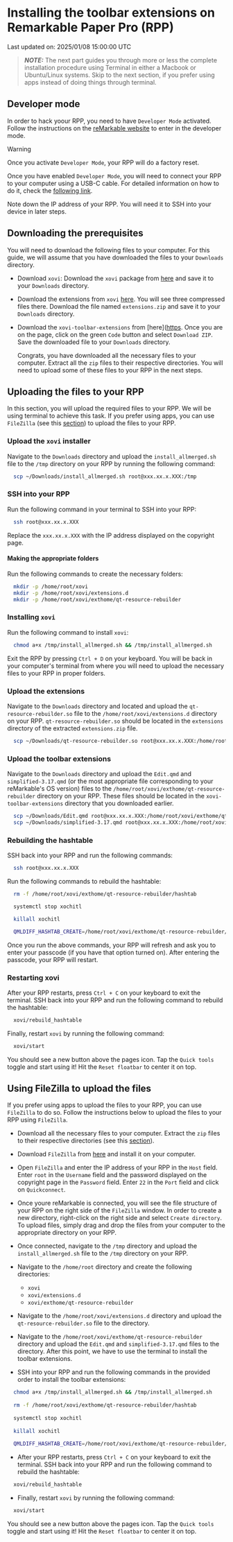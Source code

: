 # Installing the toolbar extensions on Remarkable Paper Pro (RPP)

Last updated on: 2025/01/08 15:00:00 UTC

> **_NOTE:_**  The next part guides you through more or less the complete installation procedure
> using Terminal in either a Macbook or Ubuntu/Linux systems. Skip to the next section, if you
> prefer using apps instead of doing things through terminal.


## Developer mode
In order to hack yoour RPP, you need to have `Developer Mode` activated. Follow the instructions on
the [reMarkable website](https://support.remarkable.com/s/article/Developer-mode) to enter in the
developer mode.

> [!WARNING]  
>  Once you activate `Developer Mode`, your RPP will do a factory reset.

Once you have enabled `Developer Mode`, you will need to connect your RPP to your computer using a
USB-C cable. For detailed information on how to do it, check the [following
link](https://www.simplykyra.com/blog/learn-how-to-access-your-remarkable-paper-pro-through-the-command-line/#steps-for-ssh-capabilities).

Note down the IP address of your RPP. You will need it to SSH into your device in later steps.

## Downloading the prerequisites
You will need to download the following files to your computer. For this guide, we will assume that
you have downloaded the files to your `Downloads` directory.

- Download `xovi`: Download the `xovi` package from
  [here](https://raw.githubusercontent.com/asivery/rmpp-xovi-extensions/refs/heads/master/scripts/install_allmerged.sh)
  and save it to your `Downloads` directory.

- Download the extensions from `xovi`
  [here](https://github.com/asivery/rmpp-xovi-extensions/releases/tag/29122024-v5).
  You will see three compressed files there. Download the file named `extensions.zip` and save it
  to your `Downloads` directory.

- Download the `xovi-toolbar-extensions` from [here]([https](https://github.com/fouzR/xovi-toolbar-extensions).
  Once you are on the page, click on the green `Code` button and select `Download ZIP`. Save the
  downloaded file to your `Downloads` directory.

  Congrats, you have downloaded all the necessary files to your computer. Extract all the `zip`
  files to their respective directories. You will need to upload some of these files to your RPP in
  the next steps.

## Uploading the files to your RPP
In this section, you will upload the required files to your RPP. We will be using terminal to
achieve this task. If you prefer using apps, you can use `FileZilla` (see this
[section](#using-filezilla-to-upload-the-files)) to upload the files to your RPP.


### Upload the `xovi` installer
Navigate to the `Downloads` directory and upload the `install_allmerged.sh` file to the `/tmp`
directory on your RPP by running the following command:
```bash
  scp ~/Downloads/install_allmerged.sh root@xxx.xx.x.XXX:/tmp
```

### SSH into your RPP
Run the following command in your terminal to SSH into your RPP:
```bash
  ssh root@xxx.xx.x.XXX
```
Replace the `xxx.xx.x.XXX` with the IP address displayed on the copyright page.


#### Making the appropriate folders
Run the following commands to create the necessary folders:
```bash
  mkdir -p /home/root/xovi
  mkdir -p /home/root/xovi/extensions.d
  mkdir -p /home/root/xovi/exthome/qt-resource-rebuilder
```

### Installing `xovi`
Run the following command to install `xovi`:
```bash
  chmod a+x /tmp/install_allmerged.sh && /tmp/install_allmerged.sh
```

Exit the RPP by pressing `Ctrl + D` on your keyboard. You will be back in your computer's terminal
from where you will need to upload the necessary files to your RPP in proper folders.

### Upload the extensions
Navigate to the `Downloads` directory and located and upload the `qt-resource-rebuilder.so` file to
the `/home/root/xovi/extensions.d` directory on your RPP. `qt-resource-rebuilder.so` should be
located in the `extensions` directory of the extracted `extensions.zip` file.
```bash
  scp ~/Downloads/qt-resource-rebuilder.so root@xxx.xx.x.XXX:/home/root/xovi/extensions.d
```

### Upload the toolbar extensions
Navigate to the `Downloads` directory and upload the `Edit.qmd` and `simplified-3.17.qmd` (or the
most appropriate file corresponding to your reMarkable's OS version) files to the
`/home/root/xovi/exthome/qt-resource-rebuilder` directory on your RPP. These files should be located
in the `xovi-toolbar-extensions` directory that you downloaded earlier.
```bash
  scp ~/Downloads/Edit.qmd root@xxx.xx.x.XXX:/home/root/xovi/exthome/qt-resource-rebuilder
  scp ~/Downloads/simplified-3.17.qmd root@xxx.xx.x.XXX:/home/root/xovi/exthome/qt-resource-rebuilder
```

### Rebuilding the hashtable
SSH back into your RPP and run the following commands:
```bash
  ssh root@xxx.xx.x.XXX
```

Run the following commands to rebuild the hashtable:
```bash
  rm -f /home/root/xovi/exthome/qt-resource-rebuilder/hashtab

  systemctl stop xochitl

  killall xochitl

  QMLDIFF_HASHTAB_CREATE=/home/root/xovi/exthome/qt-resource-rebuilder/hashtab xovi/debug
```
Once you run the above commands, your RPP will refresh and ask you to enter your passcode (if you
have that option turned on). After entering the passcode, your RPP will restart.

### Restarting xovi
After your RPP restarts, press `Ctrl + C` on your keyboard to exit the terminal. SSH back into your
RPP and run the following command to rebuild the hashtable:
```bash
  xovi/rebuild_hashtable
```
  
Finally, restart `xovi` by running the following command:
```bash
  xovi/start
```

You should see a new button above the pages icon. Tap the `Quick tools` toggle and start using it! Hit the `Reset floatbar` to center it on top.

## Using FileZilla to upload the files
If you prefer using apps to upload the files to your RPP, you can use `FileZilla` to do so. Follow
the instructions below to upload the files to your RPP using `FileZilla`.

- Download all the necessary files to your computer. Extract the `zip` files to their respective
  directories (see this [section]( #Downloading-the-prerequisites)).

- Download `FileZilla` from [here](https://filezilla-project.org/) and install it on your computer.

- Open `FileZilla` and enter the IP address of your RPP in the `Host` field. Enter `root` in the
  `Username` field and the password displayed on the copyright page in the `Password` field. Enter
  `22` in the `Port` field and click on `Quickconnect`.

- Once youre reMarkable is connected, you will see the file structure of your RPP on the right side
  of the `FileZilla` window. In order to create a new directory, right-click on the right side and
  select `Create directory`. To upload files, simply drag and drop the files from your computer to
  the appropriate directory on your RPP.

- Once connected, navigate to the `/tmp` directory and upload the `install_allmerged.sh` file to the
  `/tmp` directory on your RPP.

- Navigate to the `/home/root` directory and create the following directories:
  - `xovi`
  - `xovi/extensions.d`
  - `xovi/exthome/qt-resource-rebuilder`

- Navigate to the `/home/root/xovi/extensions.d` directory and upload the `qt-resource-rebuilder.so`
  file to the directory.

- Navigate to the `/home/root/xovi/exthome/qt-resource-rebuilder` directory and upload the `Edit.qmd`
  and `simplified-3.17.qmd` files to the directory. After this point, we have to use the terminal to
  install the toolbar extensions.

- SSH into your RPP and run the following commands in the provided order to install the toolbar
  extensions:

```bash
  chmod a+x /tmp/install_allmerged.sh && /tmp/install_allmerged.sh
  
  rm -f /home/root/xovi/exthome/qt-resource-rebuilder/hashtab
  
  systemctl stop xochitl
  
  killall xochitl
  
  QMLDIFF_HASHTAB_CREATE=/home/root/xovi/exthome/qt-resource-rebuilder/hashtab xovi/debug
```

- After your RPP restarts, press `Ctrl + C` on your keyboard to exit the terminal. SSH back into
  your RPP and run the following command to rebuild the hashtable:
```bash
  xovi/rebuild_hashtable
```

- Finally, restart `xovi` by running the following command:
```bash
  xovi/start
```

You should see a new button above the pages icon. Tap the `Quick tools` toggle and start using it! Hit the `Reset floatbar` to center it on top.